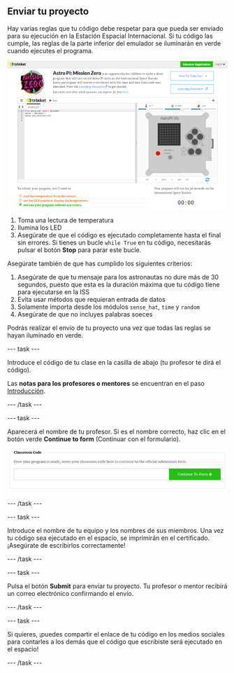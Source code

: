 ## Enviar tu proyecto

Hay varias reglas que tu código debe respetar para que pueda ser enviado para su ejecución en la Estación Espacial Internacional. Si tu código las cumple, las reglas de la parte inferior del emulador se iluminarán en verde cuando ejecutes el programa.

![Validación](images/validation.png)

1. Toma una lectura de temperatura
2. Ilumina los LED
3. Asegúrate de que el código es ejecutado completamente hasta el final sin errores. Si tienes un bucle `while True` en tu código, necesitarás pulsar el botón **Stop** para parar este bucle.

Asegúrate también de que has cumplido los siguientes criterios:

1. Asegúrate de que tu mensaje para los astronautas no dure más de 30 segundos, puesto que esta es la duración máxima que tu código tiene para ejecutarse en la ISS
2. Evita usar métodos que requieran entrada de datos
3. Solamente importa desde los módulos `sense_hat`, `time` y `random`
4. Asegúrate de que no incluyes palabras soeces

Podrás realizar el envío de tu proyecto una vez que todas las reglas se hayan iluminado en verde.

\--- task \---

Introduce el código de tu clase en la casilla de abajo (tu profesor te dirá el código).

Las **notas para los profesores o mentores** se encuentran en el paso [Introducción](https://projects.raspberrypi.org/en/projects/astro-pi-mission-zero/1).

\--- /task \---

\--- task \---

Aparecerá el nombre de tu profesor. Si es el nombre correcto, haz clic en el botón verde **Continue to form** (Continuar con el formulario).

![Continuar con el formulario](images/continue-to-form.png)

\--- /task \---

\--- task \---

Introduce el nombre de tu equipo y los nombres de sus miembros. Una vez tu código sea ejecutado en el espacio, se imprimirán en el certificado. ¡Asegúrate de escribirlos correctamente!

\--- /task \---

\--- task \---

Pulsa el botón **Submit** para enviar tu proyecto. Tu profesor o mentor recibirá un correo electrónico confirmando el envío.

\--- /task \---

\--- task \---

Si quieres, ¡puedes compartir el enlace de tu código en los medios sociales para contarles a los demás que el código que escribiste será ejecutado en el espacio!

\--- /task \---